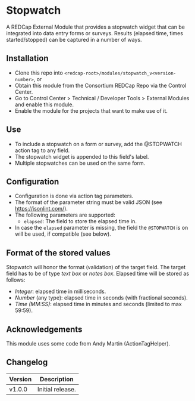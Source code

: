 # Stopwatch

A REDCap External Module that provides a stopwatch widget that can be integrated into data entry forms or surveys. Results (elapsed time, times started/stopped) can be captured in a number of ways.

## Installation

- Clone this repo into `<redcap-root>/modules/stopwatch_v<version-number>`, or
- Obtain this module from the Consortium REDCap Repo via the Control Center.
- Go to Control Center > Technical / Developer Tools > External Modules and enable this module.
- Enable the module for the projects that want to make use of it.

## Use

- To include a stopwatch on a form or survey, add the @STOPWATCH action tag to any field. 
- The stopwatch widget is appended to this field's label.
- Multiple stopwatches can be used on the same form.

## Configuration

- Configuration is done via action tag parameters.
- The format of the parameter string must be valid JSON (see https://jsonlint.com/).
- The following parameters are supported:
  - `elapsed`: The field to store the elapsed time in.
- In case the `elapsed` parameter is missing, the field the `@STOPWATCH` is on will be used, if compatible (see below).

## Format of the stored values

Stopwatch will honor the format (validation) of the target field. The target field has to be of type _text box_ or _notes box_.
Elapsed time will be stored as follows:
- _Integer_: elapsed time in milliseconds.
- _Number_ (any type): elapsed time in seconds (with fractional seconds).
- _Time (MM:SS)_: elapsed time in minutes and seconds (limited to max 59:59).

## Acknowledgements

This module uses some code from Andy Martin (ActionTagHelper).

## Changelog

Version | Description
------- | ---------------------
v1.0.0  | Initial release.
